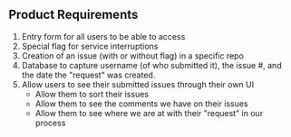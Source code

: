 ## Product Requirements
1. Entry form for all users to be able to access
2. Special flag for service interruptions
3. Creation of an issue (with or without flag) in a specific repo
4. Database to capture username (of who submitted it), the issue #, and the date the "request" was created.
5. Allow users to see their submitted issues through their own UI
    - Allow them to sort their issues
    - Allow them to see the comments we have on their issues
    - Allow them to see where we are at with their "request" in our process
